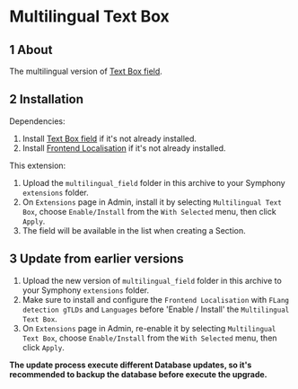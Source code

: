 Multilingual Text Box
======================



## 1 About

The multilingual version of [Text Box field](http://symphonyextensions.com/extensions/textboxfield/).



## 2 Installation

Dependencies:

1. Install [Text Box field](http://symphonyextensions.com/extensions/textboxfield/) if it's not already installed.
2. Install [Frontend Localisation](http://symphonyextensions.com/extensions/frontend_localisation/) if it's not already installed.

This extension:

1. Upload the `multilingual_field` folder in this archive to your Symphony `extensions` folder.
2. On `Extensions` page in Admin, install it by selecting `Multilingual Text Box`, choose `Enable/Install` from the `With Selected` menu, then click `Apply`.
3. The field will be available in the list when creating a Section.



## 3 Update from earlier versions

1. Upload the new version of `multilingual_field` folder in this archive to your Symphony `extensions` folder.
2. Make sure to install and configure the `Frontend Localisation` with `FLang detection gTLDs` and `Languages` before 'Enable / Install' the `Multilingual Text Box`.
3. On `Extensions` page in Admin, re-enable it by selecting `Multilingual Text Box`, choose `Enable/Install` from the `With Selected` menu, then click `Apply`.

**The update process execute different Database updates, so it's recommended to backup the database before execute the upgrade.**
